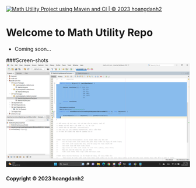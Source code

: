 [![Math Utility Project using Maven and CI | © 2023 hoangdanh2 ](https://github.com/hoangdanh2/math-util-mvn/actions/workflows/math-util-ci.yml/badge.svg)](https://github.com/hoangdanh2/math-util-mvn/actions/workflows/math-util-ci.yml)

# Welcome to Math Utility Repo

* Coming soon...

###Screen-shots
![DDT Source with JUnit](https://github.com/hoangdanh2/math-util-mvn/blob/main/screenshots/DDT%20Source%20with%20JUnit.png)





#### Copyright &#169; 2023 hoangdanh2
